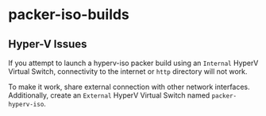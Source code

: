 # packer-iso-builds

## Hyper-V Issues

If you attempt to launch a hyperv-iso packer build using an `Internal` HyperV Virtual Switch,
connectivity to the internet or `http` directory will not work.

To make it work, share external connection with other network interfaces.
Additionally, create an `External` HyperV Virtual Switch named `packer-hyperv-iso`.

